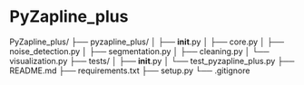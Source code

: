 # PyZapline_plus
PyZapline_plus/
├── pyzapline_plus/
│   ├── __init__.py
│   ├── core.py
│   ├── noise_detection.py
│   ├── segmentation.py
│   ├── cleaning.py
│   └── visualization.py
├── tests/
│   ├── __init__.py
│   └── test_pyzapline_plus.py
├── README.md
├── requirements.txt
├── setup.py
└── .gitignore